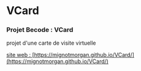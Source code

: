 # VCard
### Projet Becode : VCard

projet d'une carte de visite virtuelle 

[site web : ](https://mignotmorgan.github.io/VCard/) [https://mignotmorgan.github.io/VCard/](https://mignotmorgan.github.io/VCard/)

